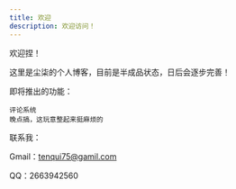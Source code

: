 ```yaml
---
title: 欢迎
description: 欢迎访问！
---
```


欢迎捏！

这里是尘柒的个人博客，目前是半成品状态，日后会逐步完善！

即将推出的功能：

```
评论系统
晚点搞，这玩意整起来挺麻烦的
```

联系我：

Gmail：<tenqui75@gamil.com>

QQ：2663942560